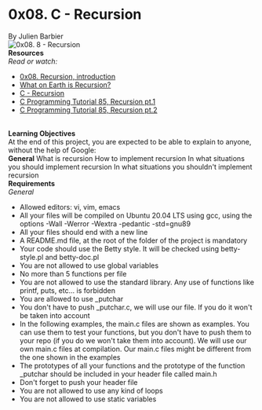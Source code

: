 <h1>0x08. C - Recursion</h1>
By Julien Barbier
<br>
<img src="https://camo.githubusercontent.com/9a26d897ea934eea65a962c10db364ac0272e6e20011a340d0040048ab08edc5/68747470733a2f2f73332e616d617a6f6e6177732e636f6d2f696e7472616e65742d70726f6a656374732d66696c65732f686f6c626572746f6e7363686f6f6c2d6c6f775f6c6576656c5f70726f6772616d6d696e672f3231392f6138382e6a7067" alt="0x08. 8 - Recursion">
<br>
<b>Resources</b> <br>
<i>Read or watch:</i>
<br>
<ul>
<li><a href="https://s3.amazonaws.com/alx-intranet.hbtn.io/uploads/misc/2021/1/2818ba6f14f644b871dcbd746925fa15b8cd5937.pdf?X-Amz-Algorithm=AWS4-HMAC-SHA256&X-Amz-Credential=AKIARDDGGGOUSBVO6H7D%2F20230802%2Fus-east-1%2Fs3%2Faws4_request&X-Amz-Date=20230802T013834Z&X-Amz-Expires=86400&X-Amz-SignedHeaders=host&X-Amz-Signature=0a7efc7117905d7dbe6b6ac10b99339a4cb39fdb26ee986b173fe856b889e1c3">0x08. Recursion, introduction</a></li>
<li><a href="https://www.youtube.com/watch?v=Mv9NEXX1VHc">What on Earth is Recursion?</a></li>
<li><a href="https://www.tutorialspoint.com/cprogramming/c_recursion.htm">C - Recursion</a></li>
<li><a href="https://www.youtube.com/watch?v=XGxbXMP6k8k">C Programming Tutorial 85, Recursion pt.1</a></li>
<li><a href="https://www.youtube.com/watch?v=7XiIS6HobNs">C Programming Tutorial 85, Recursion pt.2</a></li>

</ul>
<br> <b>Learning Objectives</b> <br>
At the end of this project, you are expected to be able to explain to anyone, without the help of Google:
<br>
<b>General</b>
What is recursion
How to implement recursion
In what situations you should implement recursion
In what situations you shouldn't implement recursion
<br>
<b>Requirements</b> <br>
<i>General</i><br>
<ul>
<li>Allowed editors: vi, vim, emacs</li>
<li>All your files will be compiled on Ubuntu 20.04 LTS using gcc, using the options -Wall -Werror -Wextra -pedantic -std=gnu89</li>
<li>All your files should end with a new line</li>
<li>A README.md file, at the root of the folder of the project is mandatory</li>
<li>Your code should use the Betty style. It will be checked using betty-style.pl and betty-doc.pl</li>
<li>You are not allowed to use global variables</li>
<li>No more than 5 functions per file</li>
<li>You are not allowed to use the standard library. Any use of functions like printf, puts, etc... is forbidden</li>
<li>You are allowed to use _putchar</li>
<li>You don't have to push _putchar.c, we will use our file. If you do it won't be taken into account</li>
<li>In the following examples, the main.c files are shown as examples. You can use them to test your functions, but you don't have to push them to your repo (if you do we won't take them into account). We will use our own main.c files at compilation. Our main.c files might be different from the one shown in the examples</li>
<li>The prototypes of all your functions and the prototype of the function _putchar should be included in your header file called main.h</li>
<li>Don't forget to push your header file</li>
<li>You are not allowed to use any kind of loops</li>
<li>You are not allowed to use static variables</li>
</ul>
